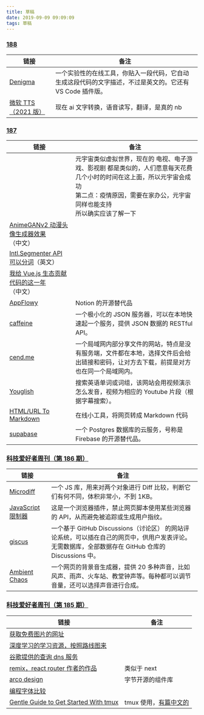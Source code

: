 ```yaml
---
title: 草稿
date: 2019-09-09 09:09:09
tags: 草稿
---
```


### [188](https://www.ruanyifeng.com/blog/2021/12/weekly-issue-188.html)

| 链接 | 备注 |
| --- | --- |
| [Denigma](https://denigma.app/) | 一个实验性的在线工具，你贴入一段代码，它自动生成这段代码的文字描述，不过是英文的。它还有 VS Code 插件版。 |
| [微软 TTS（2021 版）](https://techcommunity.microsoft.com/t5/azure-ai-blog/azure-text-to-speech-updates-at-build-2021/ba-p/2382981) | 现在 ai 文字转换，语音读写，翻译，是真的 nb |

### [187](https://www.ruanyifeng.com/blog/2021/12/weekly-issue-187.html)

| 链接 | 备注 |
| --- | --- |
|  | 元宇宙类似虚拟世界，现在的 电视、电子游戏、影视剧 都是类似的，人们愿意每天花费几个小时的时间在这上面，所以元宇宙会成功<br />第二点：疫情原因，需要在家办公，元宇宙同样也能支持<br />所以确实应该了解一下 |
| [AnimeGANv2 动漫头像生成器效果](https://www.shejipi.com/660746.html)（中文） |  |
| [Intl.Segmenter API 可以分词](https://h3manth.com/posts/unicode-segmentation-in-javascript/)（英文） |  |
| [我给 Vue.js 生态贡献代码的这一年](https://zhuanlan.zhihu.com/p/441465938)（中文） |  |
| [AppFlowy](https://www.appflowy.io/) | Notion 的开源替代品 |
| [caffeine](https://github.com/rehacktive/caffeine) | 一个极小化的 JSON 服务器，可以在本地快速起一个服务，提供 JSON 数据的 RESTful API。 |
| [cend.me](http://cend.me/) | 一个局域网内部分享文件的网站，特点是没有服务端，文件都在本地，选择文件后会给出链接和密码，让对方去下载，前提是对方也在同一个局域网内。 |
| [Youglish](https://youglish.com/) | 搜索英语单词或词组，该网站会用视频演示怎么发音，视频为相应的 Youtube 片段（根据字幕搜索）。 |
| [HTML/URL To Markdown](https://devtool.tech/html-md) | 在线小工具，将网页转成 Markdown 代码 |
| [supabase](https://supabase.io/) | 一个 Postgres 数据库的云服务，号称是 Firebase 的开源替代品。 |

### [科技爱好者周刊（第 186 期）](https://www.ruanyifeng.com/blog/2021/12/weekly-issue-186.html)

| 链接 | 备注 |
| --- | --- |
| [Microdiff](https://github.com/AsyncBanana/microdiff) | 一个 JS 库，用来对两个对象进行 Diff 比较，判断它们有何不同，体积非常小，不到 1KB。 |
| [JavaScript 限制器](https://polcak.github.io/jsrestrictor/) | 这是一个浏览器插件，禁止网页脚本使用某些浏览器的 API，从而避免被追踪或生成用户指纹。 |
| [giscus](https://giscus.app/) | 一个基于 GitHub Discussions（讨论区） 的网站评论系统，可以插在自己的网页中，供用户发表评论。无需数据库，全部数据存在 GitHub 仓库的 Discussions 中。 |
| [Ambient Chaos](https://neal.fun/ambient-chaos/) | 一个网页的背景音生成器，提供 20 多种声音，比如风声、雨声、火车站、教堂钟声等。每种都可以调节音量，还可以选择声音进行合成。 |

### [科技爱好者周刊（第 185 期）](https://www.ruanyifeng.com/blog/2021/11/weekly-issue-185.html)

| 链接 | 备注 |
| --- | --- |
| [获取免费图片的网址](https://admcpr.com/where-to-find-royalty-free-images/) |  |
| [深度学习的学习资源，按照路线图来](https://arthurdouillard.com/deepcourse/) |  |
| [谷歌提供的查询 dns 服务](https://dns.google/) |  |
| [remix，react router 作者的作品](https://blog.remix.run/p/remix-preview) | 类似于 next |
| [arco design](https://arco.design/) | 字节开源的组件库 |
| [编程字体比较](https://www.codingfont.com/) |  |
| [Gentle Guide to Get Started With tmux](https://pragmaticpineapple.com/gentle-guide-to-get-started-with-tmux/) | tmux 使用，[有篇中文的](https://www.ruanyifeng.com/blog/2019/10/tmux.html) |
